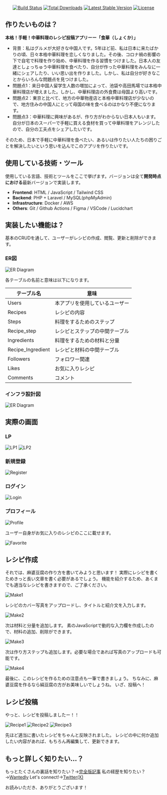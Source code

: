 <p align="center">
<a href="https://github.com/laravel/framework/actions"><img src="https://github.com/laravel/framework/workflows/tests/badge.svg" alt="Build Status"></a>
<a href="https://packagist.org/packages/laravel/framework"><img src="https://img.shields.io/packagist/dt/laravel/framework" alt="Total Downloads"></a>
<a href="https://packagist.org/packages/laravel/framework"><img src="https://img.shields.io/packagist/v/laravel/framework" alt="Latest Stable Version"></a>
<a href="https://packagist.org/packages/laravel/framework"><img src="https://img.shields.io/packagist/l/laravel/framework" alt="License"></a>
</p>

## 作りたいものは？

**本格！手軽！中華料理のレシピ投稿アプリーー「食華（しょくか）」**

- 背景：私はグルメが大好きな中国人です。5年ほど前、私は日本に来たばかりの頃、日々本格中華料理を恋しくなりました。その後、コロナ禍の影響の下で自宅で料理を作り始め、中華料理を作る習慣をつけました。日本人の友達としょっちゅう中華料理を食べたり、自分が作った中華料理をみんなに一緒にシェアしたり、いい思い出を作りました。しかし、私は自分が好きなことからいろんな問題点を見つけました。
- 問題点1：来日中国人留学生人数の増加によって、池袋や高田馬場では本格中華料理店が増えました。しかし、中華料理店の外食費は母国より高いです。
- 問題点2：東京と比べて、地方の中華物産店と本格中華料理店が少ないので、地方住みの中国人にとって母国の味を食べるのはかなり不便になります。
- 問題点3：中華料理に興味があるが、作り方がわからない日本人もいます。自分が日本のスーパーで手軽に買える食材を買って中華料理をアレンジしたので、自分の工夫点をシェアしたいです。

そのため、日本で手軽に中華料理を食べたい、あるいは作りたい人たちの困りごとを解決したいという思いを込んでこのアプリを作りたいです。

## 使用している技術・ツール

使用している言語、技術とツールをここで挙げます。バージョンは全て**開発時点における**最新バージョンで実装します。
- **Frontend**: HTML / JavaScript / Tailwind CSS
- **Backend**: PHP + Laravel / MySQL(phpMyAdmin)
- **Infrastructure**: Docker / AWS
- **Others**: Git / Github Actions / Figma / VSCode / Lucidchart

## 実装したい機能は？

基本のCRUDを通して、ユーザーがレシピの作成、閲覧、更新と削除ができます。

### ER図

<img src="https://qiita-user-contents.imgix.net/https%3A%2F%2Fqiita-image-store.s3.ap-northeast-1.amazonaws.com%2F0%2F816933%2Fe35ef89b-044b-8981-9b81-2eb32abd875c.png?ixlib=rb-4.0.0&auto=format&gif-q=60&q=75&w=1400&fit=max&s=57990c7a8191370e2ddeca5648fc2b3f" alt="ER Diagram">

各テーブルの名前と意味は以下になります。

| テーブル名  | 意味 |
| ------------- | ------------- |
| Users  | 本アプリを使用しているユーザー  |
| Recipes  | レシピの内容  |
| Steps  | 料理をするためのステップ  |
| Recipe_step  | レシピとステップの中間テーブル  |
| Ingredients  | 料理をするための材料と分量  |
| Recipe_Ingredient  | レシピと材料の中間テーブル  |
| Followers  | フォロワー関連  |
| Likes  | お気に入りレシピ  |
| Comments  | コメント  |

### インフラ設計図

<img src="https://qiita-user-contents.imgix.net/https%3A%2F%2Fqiita-image-store.s3.ap-northeast-1.amazonaws.com%2F0%2F816933%2F5cdbe833-83d3-4635-2892-688d3b31bb6c.png?ixlib=rb-4.0.0&auto=format&gif-q=60&q=75&w=1400&fit=max&s=bca2fe2d7c7ae3a6814bfc252e34d904" alt="ER Diagram">

## 実際の画面

### LP
<img src="https://qiita-user-contents.imgix.net/https%3A%2F%2Fqiita-image-store.s3.ap-northeast-1.amazonaws.com%2F0%2F816933%2F3b486a01-a1dd-84e6-4163-094a796ccbcb.png?ixlib=rb-4.0.0&auto=format&gif-q=60&q=75&w=1400&fit=max&s=7ccc9bdc68ed7cd17dacb881c851c851" alt="LP1">

<img src="https://qiita-user-contents.imgix.net/https%3A%2F%2Fqiita-image-store.s3.ap-northeast-1.amazonaws.com%2F0%2F816933%2Fb083141b-9f25-61cd-a17b-6d66761790f4.png?ixlib=rb-4.0.0&auto=format&gif-q=60&q=75&w=1400&fit=max&s=ef976e287172300dbc8540c955eed897" alt="LP2">

### 新規登録

<img src="https://qiita-user-contents.imgix.net/https%3A%2F%2Fqiita-image-store.s3.ap-northeast-1.amazonaws.com%2F0%2F816933%2Fed6323c2-861c-a9f1-bd8f-61f463cef008.png?ixlib=rb-4.0.0&auto=format&gif-q=60&q=75&w=1400&fit=max&s=e0bc2e308f1f83918ebe10432b608c44" alt="Register">

### ログイン

<img src="https://qiita-user-contents.imgix.net/https%3A%2F%2Fqiita-image-store.s3.ap-northeast-1.amazonaws.com%2F0%2F816933%2F54ef243b-14c8-fac2-75b6-6073fadbb0d0.png?ixlib=rb-4.0.0&auto=format&gif-q=60&q=75&w=1400&fit=max&s=a7def2b60fdb092b9b86750ddb40492a" alt="Login">

### プロフィール

<img src="https://qiita-user-contents.imgix.net/https%3A%2F%2Fqiita-image-store.s3.ap-northeast-1.amazonaws.com%2F0%2F816933%2F2711fed2-6fe1-b724-df36-73962fc143b3.png?ixlib=rb-4.0.0&auto=format&gif-q=60&q=75&w=1400&fit=max&s=17723573002e06c416f1a3ffc6473a31" alt="Profile">

ユーザー自身がお気に入りのレシピのここに載せます。

<img src="https://qiita-user-contents.imgix.net/https%3A%2F%2Fqiita-image-store.s3.ap-northeast-1.amazonaws.com%2F0%2F816933%2Fb56b4896-b760-c570-953e-df5af75a3b86.png?ixlib=rb-4.0.0&auto=format&gif-q=60&q=75&w=1400&fit=max&s=e67a848df4c018ce005ac1bccc20376b" alt="Favorite">

## レシピ作成

それでは、麻婆豆腐の作り方を書いてみようと思います！
実際にレシピを書くためきっと長い文章を書く必要があるでしょう。
機能を紹介するため、あくまでも適当なレシピを書きますので、ご了承ください。

<img src="https://qiita-user-contents.imgix.net/https%3A%2F%2Fqiita-image-store.s3.ap-northeast-1.amazonaws.com%2F0%2F816933%2Fe6e7500c-0dce-58ab-4c31-d0e88424297f.png?ixlib=rb-4.0.0&auto=format&gif-q=60&q=75&w=1400&fit=max&s=bc910ea95e42688d5e5dd957969074f9" alt="Make1">

レシピのカバー写真をアップロードし、タイトルと紹介文を入力します。

<img src="https://qiita-user-contents.imgix.net/https%3A%2F%2Fqiita-image-store.s3.ap-northeast-1.amazonaws.com%2F0%2F816933%2Fe1a729ce-a740-6b0e-7c36-3ae5e6445bbc.png?ixlib=rb-4.0.0&auto=format&gif-q=60&q=75&w=1400&fit=max&s=ca0c2f28ff9eee307fe1e17bbf94394c" alt="Make2">

次は材料と分量を追加します。
素のJavaScriptで動的な入力欄を作成したので、材料の追加、削除ができます。

<img src="https://qiita-user-contents.imgix.net/https%3A%2F%2Fqiita-image-store.s3.ap-northeast-1.amazonaws.com%2F0%2F816933%2F9ebadd8e-48c3-281c-c6e0-b8e057a45405.png?ixlib=rb-4.0.0&auto=format&gif-q=60&q=75&w=1400&fit=max&s=e9fb713a2f14ea14ef361f6010ffddd7" alt="Make3">

次は作り方ステップも追加します。必要な場合であれば写真のアップロードも可能です。

<img src="https://qiita-user-contents.imgix.net/https%3A%2F%2Fqiita-image-store.s3.ap-northeast-1.amazonaws.com%2F0%2F816933%2Fef1e4e8d-c499-0e67-f970-c038941df27f.png?ixlib=rb-4.0.0&auto=format&gif-q=60&q=75&w=1400&fit=max&s=d3a474878676776336866ede78abe999" alt="Make4">

最後に、このレシピを作るための注意点も一筆で書きましょう。
ちなみに、麻婆豆腐を作るなら絹豆腐の方がお美味しいでしょうね。
いざ、投稿へ！

## レシピ投稿

やっと、レシピを投稿しましたー！！

<img src="https://qiita-user-contents.imgix.net/https%3A%2F%2Fqiita-image-store.s3.ap-northeast-1.amazonaws.com%2F0%2F816933%2F7cb55911-ea51-e261-afab-386cbbfe6467.png?ixlib=rb-4.0.0&auto=format&gif-q=60&q=75&w=1400&fit=max&s=44abd9286bb5b631cb7d9ee8cc51a2ea" alt="Recipe1">

<img src="https://qiita-user-contents.imgix.net/https%3A%2F%2Fqiita-image-store.s3.ap-northeast-1.amazonaws.com%2F0%2F816933%2F7e4faeeb-0b90-a073-c87f-7a60f52ed5a8.png?ixlib=rb-4.0.0&auto=format&gif-q=60&q=75&w=1400&fit=max&s=b66277f319b8b0b74b867a4f3c6a2542" alt="Recipe2">

<img src="https://qiita-user-contents.imgix.net/https%3A%2F%2Fqiita-image-store.s3.ap-northeast-1.amazonaws.com%2F0%2F816933%2F97c12325-b664-99f3-46eb-d59d0ef5eba5.png?ixlib=rb-4.0.0&auto=format&gif-q=60&q=75&w=1400&fit=max&s=a6eab664a5209e0cd2c64cd04945db97" alt="Recipe3">

先ほど適当に書いたレシピをちゃんと反映されました。
レシピの中に何か追加したい内容があれば、もちろん再編集して、更新できます。

## もっと詳しく知りたい...？

もっとたくさんの裏話を知りたい？→[完全版記事](https://qiita.com/FrancineH/items/25d9eccac22e43dd5fcb)
私の経歴を知りたい？→[Wantedly](https://qiita.com/FrancineH/items/25d9eccac22e43dd5fcb)
Let's connect!→[Twitter(X)](https://twitter.com/Francine_webdev)

お読みいただき、ありがとうございます！
